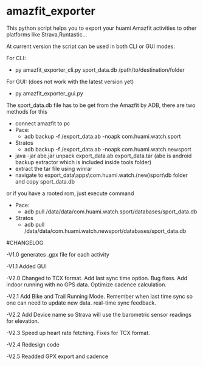 # amazfit_exporter
This python script helps you to export your huami Amazfit activities to other platforms like Strava,Runtastic...

At current version the script can be used in both CLI or GUI modes:

For CLI:
- py amazfit_exporter_cli.py sport_data.db /path/to/destination/folder

For GUI: (does not work with the latest version yet)
- py amazfit_exporter_gui.py

The sport_data.db file has to be get from the Amazfit by ADB, there are two methods for this
- connect amazfit to pc
- Pace:
   - adb backup -f /export_data.ab -noapk com.huami.watch.sport
- Stratos
   - adb backup -f /export_data.ab -noapk com.huami.watch.newsport
- java -jar abe.jar unpack export_data.ab export_data.tar (abe is android backup extractor which is included inside tools folder)
- extract the tar file using winrar
- navigate to export_data\apps\com.huami.watch.(new)sport\db folder and copy sport_data.db

or if you have a rooted rom, just execute command

- Pace: 
   - adb pull /data/data/com.huami.watch.sport/databases/sport_data.db
- Stratos
   - adb pull /data/data/com.huami.watch.newsport/databases/sport_data.db

#CHANGELOG

 -V1.0 generates .gpx file for each activity
 
 -V1.1 Added GUI
 
 -V2.0 Changed to TCX format.  Add last sync time option.  Bug fixes.  Add indoor running with no GPS data. Optimize cadence calculation.
 
 -V2.1 Add Bike and Trail Running Mode. Remember when last time sync so one can need to update new data. real-time sync feedback.
 
 -V2.2 Add Device name so Strava will use the barometric sensor readings for elevation.
 
 -V2.3 Speed up heart rate fetching. Fixes for TCX format.
 
 -V2.4 Redesign code
 
 -V2.5 Readded GPX export and cadence
